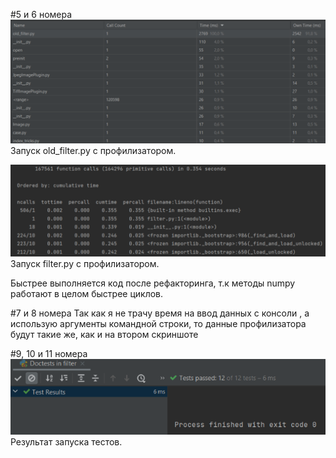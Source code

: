 #5 и 6 номера
![alt text](old_filter_profile.png)
Запуск old_filter.py c профилизатором.

![alt text](filter_profile.png)
Запуск filter.py c профилизатором.

Быстрее выполняется код после рефакторинга, т.к методы numpy работают в целом быстрее циклов.

#7 и 8 номера
Так как я не трачу время на ввод данных с консоли , а использую аргументы командной строки, то данные профилизатора будут такие же, как и на втором скриншоте

#9, 10 и 11 номера
![alt text](test.png)
Результат запуска тестов.